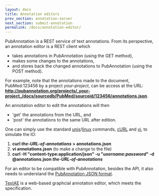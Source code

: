 ```yaml
---
layout: docs
title: Annotation editors
prev_section: annotation-server
next_section: submit-annotation
permalink: /docs/annotation-editor/
---
```


PubAnnotation is a REST service of text annotations.
From its perspective, an annotation editor is a REST client which

* takes annotations in PubAnnotation (using the GET method),
* makes some changes to the annotations,
* and stores back the changed annotations to PubAnnotation (using the POST method).

For example, note that the annotations made to the document, PubMed:123456 by a project _your-project_,
can be access at the URL:
__http://pubannotation.org/projects/_your-project_/docs/sourcedb/PubMed/sourceid/123456/annotations.json__.

An annotation editor to edit the annotations will then

* 'get' the annotations from the URL, and
* 'post' the annotations to the same URL after edition.

One can simply use
the standard [unix](http://www.unix.org/)/[linux](https://en.wikipedia.org/wiki/Linux) commands,
[cURL](http://curl.haxx.se/) and [vi](https://en.wikipedia.org/wiki/Vi), to simulate the IO:

1. __curl _the-URL-of-annotations_ > annotations.json__
2. __vi annotations.json__ (to make a change to the file)
3. __curl -H "content-type:application/json" -u "_username_:_password_" -d @annotations.json _the-URL-of-annotations___

For an editor to be compatible with PubAnnotation, besides the API,
it also needs to understand the [PubAnnotation JSON format]({{site.baseurl}}/docs/format/).

[TextAE](http://textae.pubannotation.org) is a web-based graphcial annotation editor,
which meets the specification.
